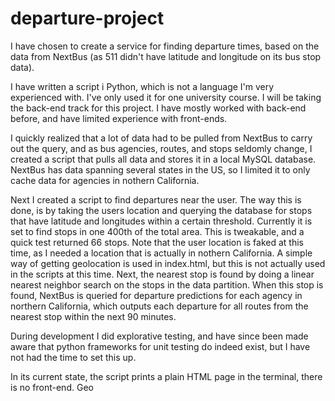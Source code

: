 # departure-project

I have chosen to create a service for finding departure times, based on the data from NextBus (as 511 didn't have latitude and longitude on its bus stop data).

I have written a script i Python, which is not a language I'm very experienced with. I've only used it for one university course. I will be taking the back-end track for this project. I have mostly worked with back-end before, and have limited experience with front-ends.

I quickly realized that a lot of data had to be pulled from NextBus to carry out the query, and as bus agencies, routes, and stops seldomly change, I created a script that pulls all data and stores it in a local MySQL database. NextBus has data spanning several states in the US, so I limited it to only cache data for agencies in nothern California.

Next I created a script to find departures near the user. The way this is done, is by taking the users location and querying the database for stops that have latitude and longitudes within a certain threshold. Currently it is set to find stops in one 400th of the total area. This is tweakable, and a quick test returned 66 stops.
Note that the user location is faked at this time, as I needed a location that is actually in nothern California. A simple way of getting geolocation is used in index.html, but this is not actually used in the scripts at this time.
Next, the nearest stop is found by doing a linear nearest neighbor search on the stops in the data partition. When this stop is found, NextBus is queried for departure predictions for each agency in northern California, which outputs each departure for all routes from the nearest stop within the next 90 minutes.

During development I did explorative testing, and have since been made aware that python frameworks for unit testing do indeed exist, but I have not had the time to set this up.

In its current state, the script prints a plain HTML page in the terminal, there is no front-end. Geo
